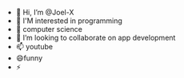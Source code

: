 - 👋 Hi, I’m @Joel-X
- 👀 I'M interested in programming 
- 🌱 computer science
- 💞️ I’m looking to collaborate on app development
- 📫 youtube
- 😄funny
- ⚡ 

<!---
Joel-X-art/Joel-X-art is a ✨ special ✨ repository because its `README.md` (this file) appears on your GitHub profile.
You can click the Preview link to take a look at your changes.
--->
